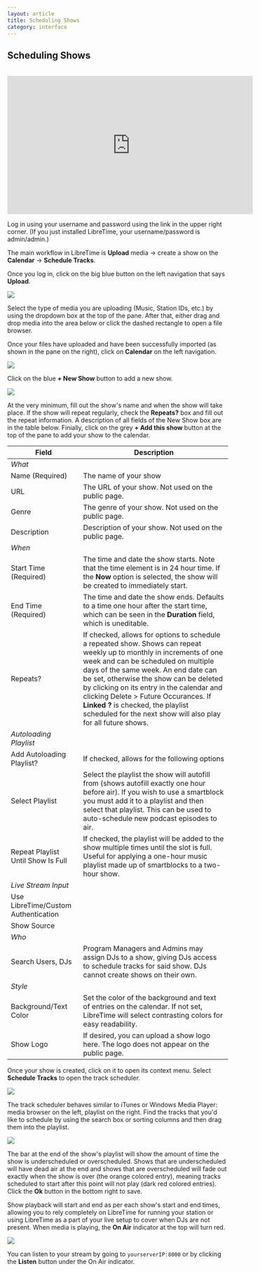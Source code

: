 ```yaml
---
layout: article
title: Scheduling Shows
category: interface
---
```


## Scheduling Shows

<html>
    <br>
    <iframe width="560" height="315" src="https://www.youtube-nocookie.com/embed/TJtWUzAlP08" frameborder="0" allow="accelerometer; autoplay; encrypted-media; gyroscope; picture-in-picture" allowfullscreen></iframe>
</html>

Log in using your username and password using the link in the upper right corner. (If you just installed
LibreTime, your username/password is admin/admin.)

The main workflow in LibreTime is **Upload** media -> create a show on the **Calendar** -> **Schedule Tracks**.

Once you log in, click on the big blue button on the left navigation that says **Upload**.

![](/img/Select_files.png)

Select the type of media you are uploading (Music, Station IDs, etc.) by using the dropdown box
at the top of the pane. After that, either drag and drop media into the area below or click the
dashed rectangle to open a file browser.

Once your files have uploaded and have been successfully imported (as shown in the pane on the right),
click on **Calendar** on the left navigation.

![](/img/Screenshot558-Add_Show.png)

Click on the blue **+ New Show** button to add a new show.

![](/img/Screenshot560-Show_when.png)

At the very minimum, fill out the show's name and when the show will take place. If the show will repeat regularly,
check the **Repeats?** box and fill out the repeat information. A description of all fields of the New Show box
are in the table below. Finially, click on the grey **+ Add this show** button at the top
of the pane to add your show to the calendar.

| Field | Description |
|-------|-------|
| _What_ | |
| Name (Required) | The name of your show |
| URL | The URL of your show. Not used on the public page. |
| Genre | The genre of your show. Not used on the public page. |
| Description | Description of your show. Not used on the public page. |
| _When_ | |
| Start Time (Required) | The time and date the show starts. Note that the time element is in 24 hour time. If the **Now** option is selected, the show will be created to immediately start. |
| End Time (Required) | The time and date the show ends. Defaults to a time one hour after the start time, which can be seen in the **Duration** field, which is uneditable. |
| Repeats? | If checked, allows for options to schedule a repeated show. Shows can repeat weekly up to monthly in increments of one week and can be scheduled on multiple days of the same week. An end date can be set, otherwise the show can be deleted by clicking on its entry in the calendar and clicking Delete > Future Occurances. If **Linked ?** is checked, the playlist scheduled for the next show will also play for all future shows. |
| _Autoloading Playlist_ | |
| Add Autoloading Playlist? | If checked, allows for the following options |
| Select Playlist | Select the playlist the show will autofill from (shows autofill exactly one hour before air). If you wish to use a smartblock you must add it to a playlist and then select that playlist. This can be used to auto-schedule new podcast episodes to air. |
| Repeat Playlist Until Show Is Full | If checked, the playlist will be added to the show multiple times until the slot is full. Useful for applying a one-hour music playlist made up of smartblocks to a two-hour show. |
| _Live Stream Input_ | |
| Use LibreTime/Custom Authentication | |
| Show Source | |
| _Who_ | |
| Search Users, DJs | Program Managers and Admins may assign DJs to a show, giving DJs access to schedule tracks for said show. DJs cannot create shows on their own. |
| _Style_ | |
| Background/Text Color | Set the color of the background and text of entries on the calendar. If not set, LibreTime will select contrasting colors for easy readability. |
| Show Logo | If desired, you can upload a show logo here. The logo does not appear on the public page. |

Once your show is created, click on it to open its context menu. Select **Schedule Tracks** to open the track scheduler.

![](/img/Screenshot561-Add_show_content.png)

The track scheduler behaves similar to iTunes or Windows Media Player: media browser on the left, playlist on the right.
Find the tracks that you'd like to schedule by using the search box or sorting columns and then drag them
into the playlist.

![](/img/Screenshot562-Drag_show_content.png)

The bar at the end of the show's playlist will show the amount of time the show is underscheduled or overscheduled.
Shows that are underscheduled will have dead air at the end and shows that are overscheduled
will fade out exactly when the show is over (the orange colored entry), meaning tracks scheduled to start
after this point will not play (dark red colored entries). Click the **Ok** button in the bottom right to save.

Show playback will start and end as per each show's start and end times, allowing you to rely completely on
LibreTime for running your station or using LibreTime as a part of your live setup to cover when DJs are not present.
When media is playing, the **On Air** indicator at the top will turn red.

![](/img/on-air-status.png)

You can listen to your stream by going to `yourserverIP:8000` or by clicking the **Listen** button under the On Air
indicator.


